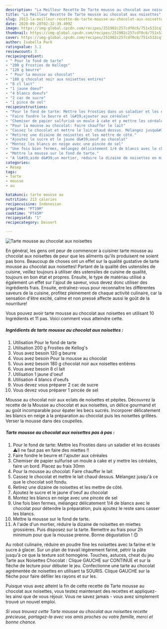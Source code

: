 ```yaml
---
description: "La Meilleur Recette De Tarte mousse au chocolat aux noisettes"
title: "La Meilleur Recette De Tarte mousse au chocolat aux noisettes"
slug: 2913-la-meilleur-recette-de-tarte-mousse-au-chocolat-aux-noisettes
date: 2020-09-28T02:32:39.499Z
image: https://img-global.cpcdn.com/recipes/251902c257cdf0c6/751x532cq70/tarte-mousse-au-chocolat-aux-noisettes-photo-principale-de-la-recette.jpg
thumbnail: https://img-global.cpcdn.com/recipes/251902c257cdf0c6/751x532cq70/tarte-mousse-au-chocolat-aux-noisettes-photo-principale-de-la-recette.jpg
cover: https://img-global.cpcdn.com/recipes/251902c257cdf0c6/751x532cq70/tarte-mousse-au-chocolat-aux-noisettes-photo-principale-de-la-recette.jpg
author: Isabella Park
ratingvalue: 3.1
reviewcount: 3
recipeingredient:
- " Pour le fond de tarte"
- "200 g Frosties de Kellogs"
- "120 g beurre"
- " Pour la mousse au chocolat"
- "180 g chocolat noir aux noisettes entires"
- "8 cl lait"
- "1 jaune doeuf"
- "4 blancs doeufs"
- "2 cac de sucre"
- "1 pince de sel"
recipeinstructions:
- "Pour le fond de tarte: Mettre les Frosties dans un saladier et les écrasés ⚠Il ne faut pas en faire des miettes !!"
- "Faire fondre le beurre et l&#39;ajouter aux céréales"
- "Chemiser de papier sulfurisé un moule à cake et y mettre les céréales, faire un bord. Placez au frais 30mn"
- "Pour la mousse au chocolat: Faire chauffer le lait"
- "Cassez le chocolat et mettre le lait chaud dessus. Mélangez jusqu&#39;à ce que le chocolat soit fondu."
- "Retirez une dizaine de noisettes et les mettre de côté."
- "Ajoutez le sucre et le jaune d&#39;oeuf au chocolat"
- "Montez les blancs en neige avec une pincée de sel"
- "Une fois bien fermes, mélangez délicatement 1/4 de blancs avec le chocolat pour détendre la préparation, puis ajoutez le reste sans casser les blancs."
- "Mettre la mousse sur le fond de tarte."
- "A l&#39;aide d&#39;un mortier, réduire la dizaine de noisettes en miettes grossières. Puis disposez sur la tarte. Remettre au frais pour 2h minimum pour que la mousse prenne. Bonne dégustation ! 😊"
categories:
- Resep
tags:
- tarte
- mousse
- au

katakunci: tarte mousse au 
nutrition: 213 calories
recipecuisine: Indonesian
preptime: "PT19M"
cooktime: "PT45M"
recipeyield: "1"
recipecategory: Dessert

---
```



![Tarte mousse au chocolat aux noisettes](https://img-global.cpcdn.com/recipes/251902c257cdf0c6/751x532cq70/tarte-mousse-au-chocolat-aux-noisettes-photo-principale-de-la-recette.jpg)

En général, les gens ont peur de commencer à cuisiner tarte mousse au chocolat aux noisettes de peur que les aliments qu'ils produisent ne soient pas bons. Beaucoup de choses ont un effet sur la qualité gustative de tarte mousse au chocolat aux noisettes! Partant de la qualité des ustensiles de cuisine, veillez toujours à utiliser des ustensiles de cuisine de qualité, toujours en bon état et propres. Ensuite, le type de matériau utilisé a également un effet sur l'ajout de saveur, vous devez donc utiliser des ingrédients frais. Ensuite, entraînez-vous pour reconnaître les différentes saveurs de la cuisine, profitez pleinement de chaque activité culinaire, car la sensation d'être excité, calme et non pressé affecte aussi le goût de la nourriture!

<!--inarticleads1-->

Vous pouvez avoir tarte mousse au chocolat aux noisettes en utilisant 10 Ingrédients et 11 pas. Voici comment vous atteindre cette.

##### Ingrédients de tarte mousse au chocolat aux noisettes :

1. Utilisation  Pour le fond de tarte
1. Utilisation 200 g Frosties de Kellog&#39;s
1. Vous avez besoin 120 g beurre
1. Vous avez besoin  Pour la mousse au chocolat
1. Vous avez besoin 180 g chocolat noir aux noisettes entières
1. Vous avez besoin 8 cl lait
1. Utilisation 1 jaune d&#39;oeuf
1. Utilisation 4 blancs d&#39;oeufs
1. Vous devez vous préparer 2 cac de sucre
1. Vous devez vous préparer 1 pincée de sel


Mousse au chocolat noir aux eclats de noisettes et pépites. Découvrez la recette de la Mousse au chocolat et aux noisettes, un délice gourmand et au goût incomparable pour épater les becs sucrés. Incorporer délicatement les blancs en neige à la préparation au chocolat puis les noisettes grillées. Verser la mousse dans des coupelles. 

<!--inarticleads2-->

##### Tarte mousse au chocolat aux noisettes pas à pas :

1. Pour le fond de tarte: Mettre les Frosties dans un saladier et les écrasés ⚠Il ne faut pas en faire des miettes !!
1. Faire fondre le beurre et l&#39;ajouter aux céréales
1. Chemiser de papier sulfurisé un moule à cake et y mettre les céréales, faire un bord. Placez au frais 30mn
1. Pour la mousse au chocolat: Faire chauffer le lait
1. Cassez le chocolat et mettre le lait chaud dessus. Mélangez jusqu&#39;à ce que le chocolat soit fondu.
1. Retirez une dizaine de noisettes et les mettre de côté.
1. Ajoutez le sucre et le jaune d&#39;oeuf au chocolat
1. Montez les blancs en neige avec une pincée de sel
1. Une fois bien fermes, mélangez délicatement 1/4 de blancs avec le chocolat pour détendre la préparation, puis ajoutez le reste sans casser les blancs.
1. Mettre la mousse sur le fond de tarte.
1. A l&#39;aide d&#39;un mortier, réduire la dizaine de noisettes en miettes grossières. Puis disposez sur la tarte. Remettre au frais pour 2h minimum pour que la mousse prenne. Bonne dégustation ! 😊


Au robot culinaire, réduire en poudre fine les noisettes avec la farine et le sucre à glacer. Sur un plan de travail légèrement fariné, pétrir la pâte jusqu&#39;à ce que la texture soit homogène. Touches, astuces, cheat du jeu Tarte aux Noisettes Chocolat : Clique GAUCHE sur CONTINUE et sur la flèche de lecture pour débuter le jeu. Confectionne une tarte au chocolat agrémentée de noisettes en utilisant ta SOURIS. Clique GAUCHE sur la flèche pour faire défiler les rayons et sur les. 

<!--inarticleads1-->

<p>
Puisque vous avez atteint la fin de cette recette de Tarte mousse au chocolat aux noisettes, vous testez maintenant des recettes et appliquez-les ainsi que de vous réjouir. Vous ne savez jamais - vous avez simplement trouvé un nouvel emploi.
</p>

<p>
<i>Si vous trouvez cette Tarte mousse au chocolat aux noisettes recette précieuse, partagez-la avec vos amis proches ou votre famille, merci et bonne chance.</i>
</p>
